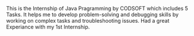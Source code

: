 This is the Internship of Java Pragramming by CODSOFT which includes 5 Tasks.
It helps me to develop problem-solving and debugging skills by working on complex tasks and troubleshooting issues.
Had a great Experiance with my 1st Internship.

